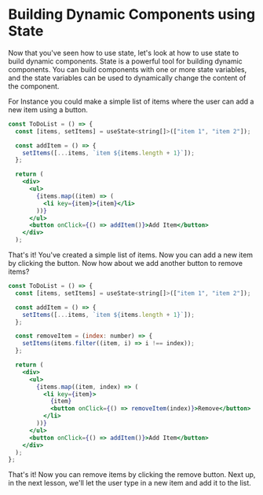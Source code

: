 # Building Dynamic Components using State

Now that you've seen how to use state, let's look at how to use state to build dynamic components. State is a powerful tool for building dynamic components. You can build components with one or more state variables, and the state variables can be used to dynamically change the content of the component.

For Instance you could make a simple list of items where the user can add a new item using a button.

```jsx
const ToDoList = () => {
  const [items, setItems] = useState<string[]>(["item 1", "item 2"]);

  const addItem = () => {
    setItems([...items, `item ${items.length + 1}`]);
  };

  return (
    <div>
      <ul>
        {items.map((item) => (
          <li key={item}>{item}</li>
        ))}
      </ul>
      <button onClick={() => addItem()}>Add Item</button>
    </div>
  );
```

That's it! You've created a simple list of items. Now you can add a new item by clicking the button. Now how about we add another button to remove items?

```jsx
const ToDoList = () => {
  const [items, setItems] = useState<string[]>(["item 1", "item 2"]);

  const addItem = () => {
    setItems([...items, `item ${items.length + 1}`]);
  };

  const removeItem = (index: number) => {
    setItems(items.filter((item, i) => i !== index));
  };

  return (
    <div>
      <ul>
        {items.map((item, index) => (
          <li key={item}>
            {item}
            <button onClick={() => removeItem(index)}>Remove</button>
          </li>
        ))}
      </ul>
      <button onClick={() => addItem()}>Add Item</button>
    </div>
  );
};
```

That's it! Now you can remove items by clicking the remove button. Next up, in the next lesson, we'll let the user type in a new item and add it to the list.
